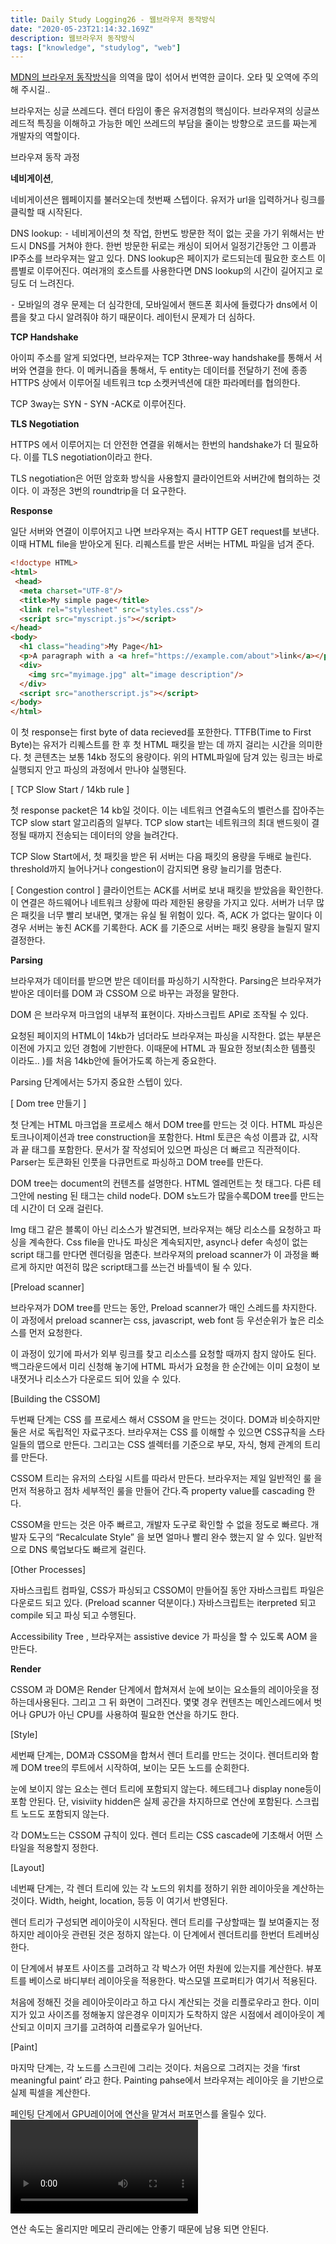 ```yaml
---
title: Daily Study Logging26 - 웹브라우저 동작방식
date: "2020-05-23T21:14:32.169Z"
description: 웹브라우저 동작방식
tags: ["knowledge", "studylog", "web"] 
---
```


[MDN의 브라우저 동작방식](https://developer.mozilla.org/en-US/docs/Web/Performance/How_browsers_work)을 의역을 많이 섞어서 번역한 글이다. 오타 및 오역에 주의 해 주시길..

브라우저는 싱글 쓰레드다. 렌더 타임이 좋은 유저경험의 핵심이다. 브라우져의 싱글쓰레드적 특징을 이해하고 가능한 메인 쓰레드의 부담을 줄이는 방향으로 코드를 짜는게 개발자의 역할이다. 

브라우져 동작 과정 

**네비게이션**, 

네비게이션은 웹페이지를 불러오는데 첫번째 스텝이다. 유저가 url을 입력하거나 링크를 클릭할 때 시작된다. 

DNS lookup: 
⁃	네비게이션의 첫 작업, 한번도 방문한 적이 없는 곳을 가기 위해서는 반드시 DNS를 거쳐야 한다. 한번 방문한 뒤로는 캐싱이 되어서 일정기간동안 그 이름과 IP주소를 브라우져는 알고 있다. DNS lookup은 페이지가 로드되는데 필요한 호스트 이름별로 이루어진다. 여러개의 호스트를 사용한다면 DNS lookup의 시간이 길어지고 로딩도 더 느려진다. 

⁃	모바일의 경우 문제는 더 심각한데, 모바일에서 핸드폰 회사에 들렸다가 dns에서 이름을 찾고 다시 알려줘야 하기 때문이다. 레이턴시 문제가 더 심하다. 

**TCP Handshake**

아이피 주소를 알게 되었다면, 브라우져는 TCP 3three-way handshake를 통해서 서버와 연결을 한다. 이 메커니즘을 통해서, 두 entity는 데이터를 전달하기 전에  종종 HTTPS 상에서 이루어질 네트워크 tcp 소켓커넥션에 대한 파라메터를 협의한다. 

TCP 3way는 SYN - SYN -ACK로 이루어진다. 
 

**TLS Negotiation**

HTTPS 에서 이루어지는 더 안전한 연결을 위해서는 한번의 handshake가 더 필요하다. 이를 TLS negotiation이라고 한다. 

TLS negotiation은 어떤 암호화 방식을 사용할지 클라이언트와 서버간에 협의하는 것이다. 이 과정은 3번의 roundtrip을 더 요구한다. 





**Response**

일단 서버와 연결이 이루어지고 나면 브라우져는 즉시 HTTP GET request를 보낸다. 이때 HTML file을 받아오게 된다. 리퀘스트를 받은 서버는 HTML 파일을 넘겨 준다. 

```html
<!doctype HTML>
<html>
 <head>
  <meta charset="UTF-8"/>
  <title>My simple page</title>
  <link rel="stylesheet" src="styles.css"/>
  <script src="myscript.js"></script>
</head>
<body>
  <h1 class="heading">My Page</h1>
  <p>A paragraph with a <a href="https://example.com/about">link</a></p>
  <div>
    <img src="myimage.jpg" alt="image description"/>
  </div>
  <script src="anotherscript.js"></script>
</body>
</html>
```
이 첫 response는 first byte of data recieved를 포한한다. TTFB(Time to First Byte)는 유저가 리퀘스트를 한 후 첫 HTML 패킷을 받는 데 까지 걸리는 시간을 의미한다.  첫 콘텐츠는 보통 14kb 정도의 용량이다. 
위의 HTML파일에 담겨 있는 링크는 바로 실행되지 안고 파싱의 과정에서 만나야 실행된다.

[ TCP Slow Start / 14kb rule ]

첫 response packet은 14 kb일 것이다. 이는 네트워크 연결속도의 벨런스를 잡아주는 TCP slow start 알고리즘의 일부다. TCP slow start는 네트워크의 최대 밴드윗이 결정될 때까지 전송되는 데이터의 양을 늘려간다.

TCP Slow Start에서, 첫 패킷을 받은 뒤 서버는 다음 패킷의 용량을 두배로 늘린다. threshold까지 늘어나거나 congestion이 감지되면 용량 늘리기를 멈춘다. 



[ Congestion control ]
클라이언트는 ACK를 서버로 보내 패킷을 받았음을 확인한다. 이 연결은 하드웨어나 네트워크 상황에 따라 제한된 용량을 가지고 있다. 서버가 너무 많은 패킷을 너무 빨리 보내면, 몇개는 유실 될 위험이 있다. 즉, ACK 가 없다는 말이다 이 경우 서버는 놓친 ACK를 기록한다. ACK 를 기준으로 서버는 패킷 용량을 늘릴지 말지 결정한다.

**Parsing**

브라우져가 데이터를 받으면 받은 데이터를 파싱하기 시작한다. Parsing은 브라우져가 받아온 데이터를 DOM 과 CSSOM 으로 바꾸는 과정을 말한다. 

DOM 은 브라우져 마크업의 내부적 표현이다. 자바스크립트 API로 조작될 수 있다. 

요청된 페이지의 HTML이 14kb가 넘더라도 브라우져는 파싱을 시작한다. 없는 부분은 이전에 가지고 있던 경험에 기반한다. 이때문에 HTML 과 필요한 정보(최소한 템플릿 이라도.. )를 처음 14kb안에 들어가도록 하는게 중요한다. 

Parsing 단계에서는 5가지 중요한 스텝이 있다.

[ Dom tree 만들기 ]

첫 단계는 HTML 마크업을 프로세스 해서 DOM tree를 만드는 것 이다. HTML 파싱은 토크나이제이션과 tree construction을 포함한다. Html 토큰은 속성 이름과 값, 시작과 끝 태그를 포함한다. 문서가 잘 작성되어 있으면 파싱은 더 빠르고 직관적이다. Parser는 토큰화된 인풋을 다큐먼트로 파싱하고 DOM tree를 만든다. 

DOM tree는 document의 컨텐츠를 설명한다. HTML 엘레먼트는 첫 태그다. 다른 테그안에 nesting 된 태그는 child node다.  DOM s노드가 많을수록DOM tree를 만드는데 시간이 더 오래 걸린다.

Img 태그 같은 블록이 아닌 리소스가 발견되면, 브라우져는 해당 리소스를 요청하고 파싱을 계속한다. Css file을 만나도  파싱은 계속되지만, async나 defer 속성이 없는 script 태그를 만다면 렌더링을 멈춘다. 브라우져의 preload scanner가 이 과정을 빠르게 하지만 여전히 많은 script태그를 쓰는건 바틀넥이 될 수 있다. 

[Preload scanner]

브라우져가 DOM tree를 만드는 동안, Preload scanner가 매인 스레드를 차지한다. 이 과정에서 preload scanner는 css, javascript, web font 등 우선순위가 높은 리소스를 먼저 요청한다. 

이 과정이 있기에 파서가 외부 링크를 찾고 리소스를 요청할 때까지 참지 않아도 된다. 백그라운드에서 미리 신청해 놓기에 HTML 파서가 요청을 한 순간에는 이미 요청이 보내졋거나 리소스가 다운로드 되어 있을 수 있다. 


[Building the CSSOM]

두번째 단계는 CSS 를 프로세스 해서 CSSOM 을 만드는 것이다. DOM과 비슷하지만 둘은 서로 독립적인 자료구조다.  브라우져는 CSS 를 이해할 수 있으면 CSS규칙을 스타일들의 맵으로 만든다. 그리고는 CSS 셀렉터를 기준으로 부모, 자식, 형제 관계의 트리를 만든다. 

CSSOM 트리는 유저의 스타일 시트를 따라서 만든다. 브라우저는 제일 일반적인 룰 을 먼저 적용하고 점차 세부적인 룰을 만들어 간다.즉 property value를 cascading 한다. 

CSSOM을 만드는 것은 아주 빠르고, 개발자 도구로 확인할 수 없을 정도로 빠르다. 개발자 도구의 “Recalculate Style” 을 보면 얼마나 빨리 완수 했는지 알 수 있다. 일반적으로 DNS 룩업보다도 빠르게 걸린다. 


[Other Processes]

자바스크립트 컴파일, CSS가 파싱되고 CSSOM이 만들어질 동안 자바스크립트 파일은 다운로드 되고 있다. (Preload scanner 덕분이다.) 자바스크립트는 iterpreted 되고 compile 되고 파싱 되고 수행된다. 

Accessibility Tree , 브라우져는 assistive device 가 파싱을 할 수 있도록 AOM 을 만든다. 


**Render**

CSSOM 과 DOM은 Render 단계에서 합쳐져서 눈에 보이는 요소들의 레이아웃을 정하는데사용된다. 그리고 그 뒤 화면이 그려진다. 몇몇 경우 컨텐츠는 메인스레드에서 벗어나 GPU가 아닌 CPU를 사용하여 필요한 연산을 하기도 한다. 


[Style] 

세번째 단계는, DOM과 CSSOM을 합쳐서 렌더 트리를 만드는 것이다. 렌더트리와 함께 DOM tree의 루트에서 시작하여, 보이는 모든 노드를 순회한다. 

눈에 보이지 않는 요소는 렌더 트리에 포함되지 않는다. 헤드테그나 display none등이 포함 안된다. 단, visiviity hidden은 실제 공간을 차지하므로 연산에 포함된다. 스크립트 노드도 포함되지 않는다. 

각 DOM노드는 CSSOM 규칙이 있다. 렌더 트리는 CSS cascade에 기초해서 어떤 스타일을 적용할지 정한다. 


[Layout]

네번째 단계는, 각 렌더 트리에 있는 각 노드의 위치를 정하기 위한 레이아웃을 계산하는 것이다.  Width, height, location, 등등 이 여기서 반영된다.

렌더 트리가 구성되면 레이아웃이 시작된다. 렌더 트리를 구상할때는 뭘 보여줄지는 정하지만 레이아웃 관련된 것은 정하지 않는다. 이 단계에서 렌더트리를 한번더 트레버싱한다. 

이 단계에서 뷰포트 사이즈를 고려하고 각 박스가 어떤 차원에 있는지를 계산한다. 뷰포트를 베이스로 바디부터 레이아웃을 적용한다. 박스모델 프로퍼티가 여기서 적용된다.

처음에 정해진 것을 레이아웃이라고 하고 다시 계산되는 것을 리플로우라고 한다. 이미지가 있고 사이즈를 정해놓지 않은경우 이미지가 도착하지 않은 시점에서 레이아웃이 계산되고 이미지 크기를 고려하여 리플로우가 일어난다. 

[Paint]

마지막 단계는, 각 노드를 스크린에 그리는 것이다. 처음으로 그려지는 것을 ‘first meaningful paint’ 라고 한다. Painting pahse에서 브라우져는 레이아웃 을 기반으로 실제 픽셀을 계산한다. 

페인팅 단계에서 GPU레이어에 연산을 맡겨서 퍼포먼스를 올릴수 있다.
<video><canvas> 태그나 opacity, 3d transform, will-change 같은 속성은 GPU 레이어에 연산을 맡긴다. 

연산 속도는 올리지만 메모리 관리에는 안좋기 때문에 남용 되면 안된다. 